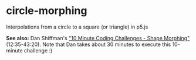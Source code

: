 # circle-morphing

Interpolations from a circle to a square (or triangle) in p5.js

**See also:** Dan Shiffman's ["10 Minute Coding Challenges - Shape Morphing"](https://www.youtube.com/watch?v=Md5LIDW0RyY&t=12m35s) (12:35-43:20). Note that Dan takes about 30 minutes to execute this 10-minute challenge :)
